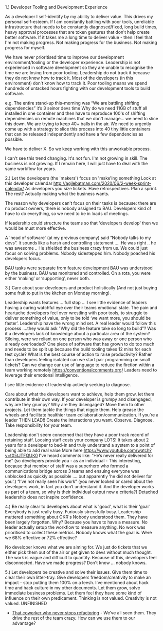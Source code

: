 
1.) Developer Tooling and Development Experience

As a developer I self-identify by my ability to deliver value. This drives my personal self-esteem.
If I am constantly battling with poor tools, unreliable infrastructure that needs to be constantly diagnosed/fixed, long build times, heavy approval processes that are token gestures that don't help create better software.
If it takes me a long time to deliver value - then I feel that I'm not making progress. Not making progress for the business. Not making progress for myself.

We have never prioritised time to improve our development environment/tooling or the developer experience.
Leadership is not experienced in software development so they are unable to recognise the time we are losing from poor tooling. Leadership do not track it because they do not know how to track it. Most of the developers (in this environment) don't know how to track it.
Poor tooling means we spend hundreds of untacked hours fighting with our development tools to build software.

e.g. The entire stand-up this-morning was “We are battling shifting dependencies” it’s 3 seinor devs time
Why do we need 11GB of stuff all installed in one container and then have to reproduce 100's of shifting dependencies on remote machines that we don't manage… we need to slice this down. We are trying to keep 40+ balls in the air. We need to urgently come up with a strategy to slice this process into 40 tiny little containers that can be released independently and have a few dependencies as possible.

We have to deliver X. So we keep working with this unworkable process.

I can't see this trend changing.
It's not fun.
I'm not growing in skill.
The business is not growing.
If I remain here, I will just have to deal with the same workflow for years.


2.) Let the developers (the 'makers') focus on 'make'ing something
Look at this developer calendar
http://agilebatman.com/2020/06/2-week-sprint-calendar/
As developers you size tickets. Have retrospectives. Plan a sprint. The rest? Actually making what the business wants.

The reason why developers can't focus on their tasks is because: there are no product owners, there is nobody assigned to BAU. Developers kind of have to do everything, so we need to be in loads of meetings.

If leadership could structure the teams so that 'developers develop' then we would be must more effective.

A 'head of software' (at my previous company) said “Nobody talks to my devs”. It sounds like a harsh and controlling statement …. He was right .. he was awesome .. He shielded the business crazy from us. We could just focus on solving problems. Nobody sidestepped him. Nobody poached his developers focus.

BAU tasks were separate from feature development
BAU was understood by the business.
BAU was monitored and controlled.
On a rota, you were either ‘making’ or ‘supporting’, never both.


3.) Care about your developers and product holistically
(And not just buying some fruit to put in the kitchen on Monday morning).

Leadership wants features ... full stop ...
I see little evidence of leaders having a caring watchful eye over their teams emotional state.
The pain and heartache developers feel over wrestling with poor tools, to struggle to deliver something of value, only to be told ‘we want more, you should be faster’.
Leadership have the wrong mind set. A real leader would follow this process ....they would ask "Why did the feature take so long to build"?
Was it a developers lack of knowledge about a particular area of the system? Siloing, were we reliant on one person who was away or one person who already overloaded? One piece of software that has grown to do too much and needs to be split up because the build tooling takes 12 mins for each test cycle?
What is the best course of action to raise productivity? Rather than developers feeling isolated can we start pair programming on small tickets? Can we change our use of language to reduce the firction within a team working remotely https://conventionalcomments.org/ 
Leaders need to leverage their emotional intelligence.

I see little evidence of leadership actively seeking to diagnose.

Care about what the developers want to achieve, help them grow, let them contribute in their own way.
If your developer is grumpy and disengaged, why are they grumpy? Why are they disengaged? Move them to other projects. Let them tackle the things that niggle them. Help grease the wheels and facilitate healthier team collaboration/communication. 
If you’re a leader THEN LEAD!! Create the interactions you want. Observe. Diagnose. Take responsibility for your team.

Leadership don't seem concerned that they have a poor track record of retaining staff.
Loosing staff costs your company LOTS! It takes about 2 years for a developer to bed-in and truly understand a system to a point of being able to add real value
More here https://www.youtube.com/watch?v=t05tJTFQUK0
I've heard comments like:
“He’s never really delivered for me” (so developers provide you - as an individual - This interesting, because that member of staff was a superhero who formed a communications bridge across 3 teams and ensuing everyone was unblocked as quickly as possible .... but apparently 'he did not deliver for you'.)
“I’ve not really seen his work” (you never looked or cared about the developers work, in fact you don’t understand it. And the developer works as part of a team, so why is their individual output now a criteria?)
Detached leadership does not inspire confidence.


4.) Be really clear to developers about what is 'good', what is their 'goal'
Everybody is just really busy. Furiously stressfully busy.
Leadership muttered something about OKR's
Nobody understood them. They have been largely forgotten.
Why?
Because you have to have a measure.
No leader actually setup the workflow to measure anything. No work was prioritised to collect these metrics. Nobody knows what the goal is. Were we 68% effective or 72% effective?

No developer knows what we are aiming for. We just do tickets that we either pick them out of the air or get given to devs without much thought. The work is vague and difficult to quantify.
Because of this, developers feel disconnected.
Have we made progress?
Don't know ... nobody knows.


5.) Let developers be creative and solve their issues. Give them time to clear their own litter-tray.
Give developers freedom/creativity to make an impact – stop putting them 100% on a leesh.
I've mentioned about hack time and hack culture in my other documents.
Let them grow, solve immediate business problems. Let them feel they have some kind of influence on their own predicament. 
Thinking is not valued. Creativity is not valued.
UNFINISHED



* [That coworker who never stops refactoring](https://critter.blog/2020/08/11/that-coworker-who-never-stops-refactoring/) - We’ve all seen them. They drive the rest of the team crazy. How can we use them to our advantage?

